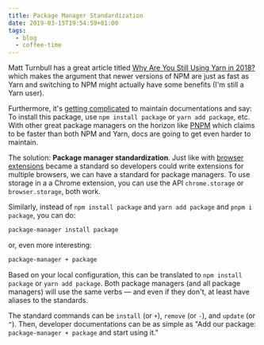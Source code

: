 ```yaml
---
title: Package Manager Standardization
date: 2019-03-15T19:54:59+01:00
tags:
  - blog
  - coffee-time
---
```


Matt Turnbull has a great article titled [Why Are You Still Using Yarn in 2018?](https://iamturns.com/yarn-vs-npm-2018/) which makes the argument that newer versions of NPM are just as fast as Yarn and switching to NPM might actually have some benefits (I'm still a Yarn user).

Furthermore, it's [getting complicated](https://github.com/gatsbyjs/gatsby/issues/4514) to maintain documentations and say: To install this package, use `npm install package` or `yarn add package`, etc. With other great package managers on the horizon like [PNPM](https://pnpm.js.org/) which claims to be faster than both NPM and Yarn, docs are going to get even harder to maintain.

The solution: **Package manager standardization**. Just like with [browser extensions](https://developer.mozilla.org/en-US/docs/Mozilla/Add-ons/WebExtensions) became a standard so developers could write extensions for multiple browsers, we can have a standard for package managers. To use storage in a a Chrome extension, you can use the API `chrome.storage` or `browser.storage`, both work.

Similarly, instead of `npm install package` and `yarn add package` and `pnpm i package`, you can do:

```bash
package-manager install package
```

or, even more interesting:

```bash
package-manager + package
```

Based on your local configuration, this can be translated to `npm install package` or `yarn add package`. Both package managers (and all package managers) will use the same verbs — and even if they don't, at least have aliases to the standards.

The standard commands can be `install` (or `+`), `remove` (or `-`), and `update` (or `^`). Then, developer documentations can be as simple as "Add our package: `package-manager + package` and start using it."
